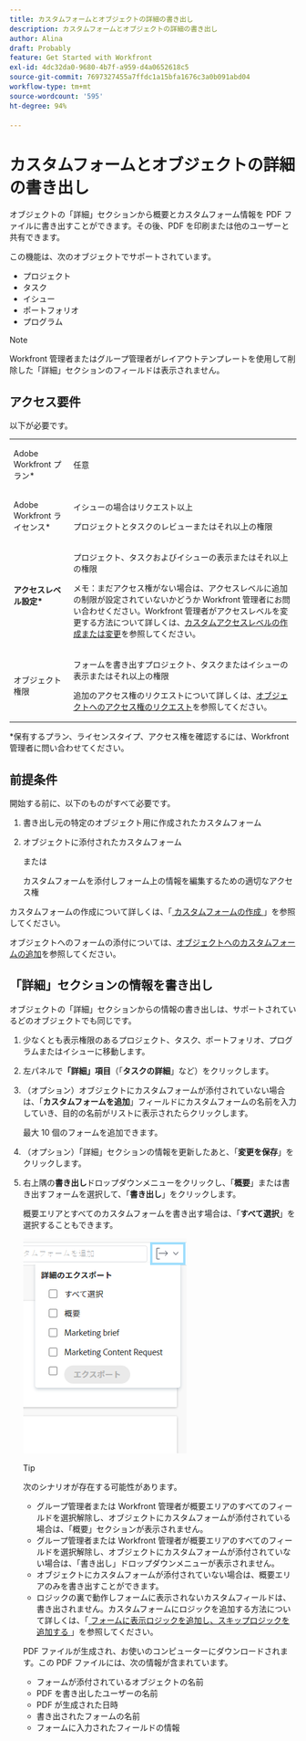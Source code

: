 ```yaml
---
title: カスタムフォームとオブジェクトの詳細の書き出し
description: カスタムフォームとオブジェクトの詳細の書き出し
author: Alina
draft: Probably
feature: Get Started with Workfront
exl-id: 4dc32da0-9680-4b7f-a959-d4a0652618c5
source-git-commit: 7697327455a7ffdc1a15bfa1676c3a0b091abd04
workflow-type: tm+mt
source-wordcount: '595'
ht-degree: 94%

---
```


# カスタムフォームとオブジェクトの詳細の書き出し

オブジェクトの「詳細」セクションから概要とカスタムフォーム情報を PDF ファイルに書き出すことができます。その後、PDF を印刷または他のユーザーと共有できます。

この機能は、次のオブジェクトでサポートされています。

* プロジェクト
* タスク
* イシュー
* ポートフォリオ
* プログラム

<!--
* Billing records</p> <p>After you open a billing record on a project, you can use the Details area to attach a custom form to the record and fill it out. You can also export billing record information from the Details area.</p> </li>
  -->

>[!NOTE]
>
>Workfront 管理者またはグループ管理者がレイアウトテンプレートを使用して削除した「詳細」セクションのフィールドは表示されません。

## アクセス要件

以下が必要です。

<table style="table-layout:auto"> 
 <col> 
 <col> 
 <tbody> 
  <tr> 
   <td role="rowheader"> <p>Adobe Workfront プラン*</p> </td> 
   <td>任意</td> 
  </tr> 
  <tr> 
   <td role="rowheader"> <p>Adobe Workfront ライセンス*</p> </td> 
   <td> <p>イシューの場合はリクエスト以上</p> <p>プロジェクトとタスクのレビューまたはそれ以上の権限</p> </td> 
  </tr> 
  <tr data-mc-conditions=""> 
   <td role="rowheader"><strong>アクセスレベル設定*</strong> </td> 
   <td> <p>プロジェクト、タスクおよびイシューの表示またはそれ以上の権限</p> <p>メモ：まだアクセス権がない場合は、アクセスレベルに追加の制限が設定されていないかどうか Workfront 管理者にお問い合わせください。Workfront 管理者がアクセスレベルを変更する方法について詳しくは、<a href="../../administration-and-setup/add-users/configure-and-grant-access/create-modify-access-levels.md" class="MCXref xref">カスタムアクセスレベルの作成または変更</a>を参照してください。</p> </td> 
  </tr> 
  <tr data-mc-conditions=""> 
   <td role="rowheader"> <p>オブジェクト権限</p> </td> 
   <td> <p>フォームを書き出すプロジェクト、タスクまたはイシューの表示またはそれ以上の権限</p> <p>追加のアクセス権のリクエストについて詳しくは、<a href="../../workfront-basics/grant-and-request-access-to-objects/request-access.md" class="MCXref xref">オブジェクトへのアクセス権のリクエスト</a>を参照してください。</p> </td> 
  </tr> 
 </tbody> 
</table>

&#42;保有するプラン、ライセンスタイプ、アクセス権を確認するには、Workfront 管理者に問い合わせてください。

## 前提条件

開始する前に、以下のものがすべて必要です。

1. 書き出し元の特定のオブジェクト用に作成されたカスタムフォーム
1. オブジェクトに添付されたカスタムフォーム

   または

   カスタムフォームを添付しフォーム上の情報を編集するための適切なアクセス権

カスタムフォームの作成について詳しくは、「[ カスタムフォームの作成 ](/help/quicksilver/administration-and-setup/customize-workfront/create-manage-custom-forms/form-designer/design-a-form/design-a-form.md)」を参照してください。

オブジェクトへのフォームの添付については、[オブジェクトへのカスタムフォームの追加](../../workfront-basics/work-with-custom-forms/add-a-custom-form-to-an-object.md)を参照してください。

## 「詳細」セクションの情報を書き出し

オブジェクトの「詳細」セクションからの情報の書き出しは、サポートされているどのオブジェクトでも同じです。

1. 少なくとも表示権限のあるプロジェクト、タスク、ポートフォリオ、プログラムまたはイシューに移動します。
1. 左パネルで&#x200B;**「詳細」項目**（「**タスクの詳細**」など）をクリックします。
1. （オプション）オブジェクトにカスタムフォームが添付されていない場合は、「**カスタムフォームを追加**」フィールドにカスタムフォームの名前を入力していき、目的の名前がリストに表示されたらクリックします。

   最大 10 個のフォームを追加できます。

1. （オプション）「詳細」セクションの情報を更新したあと、「**変更を保存**」をクリックします。
1. 右上隅の&#x200B;**書き出し**&#x200B;ドロップダウンメニューをクリックし、「**概要**」または書き出すフォームを選択して、「**書き出し**」をクリックします。

   概要エリアとすべてのカスタムフォームを書き出す場合は、「**すべて選択**」を選択することもできます。

   ![](assets/export-custom-form-button-menu.png)

   >[!TIP]
   >
   >次のシナリオが存在する可能性があります。
   >
   >   
   >   
   >   * グループ管理者または Workfront 管理者が概要エリアのすべてのフィールドを選択解除し、オブジェクトにカスタムフォームが添付されている場合は、「概要」セクションが表示されません。
   >   * グループ管理者または Workfront 管理者が概要エリアのすべてのフィールドを選択解除し、オブジェクトにカスタムフォームが添付されていない場合は、「書き出し」ドロップダウンメニューが表示されません。
   >   * オブジェクトにカスタムフォームが添付されていない場合は、概要エリアのみを書き出すことができます。
   >   * ロジックの裏で動作しフォームに表示されないカスタムフィールドは、書き出されません。カスタムフォームにロジックを追加する方法について詳しくは、「[ フォームに表示ロジックを追加し、スキップロジックを追加する ](/help/quicksilver/administration-and-setup/customize-workfront/create-manage-custom-forms/form-designer/design-a-form/display-skip-logic-form-designer.md)」を参照してください。
   >   
   >

   PDF ファイルが生成され、お使いのコンピューターにダウンロードされます。この PDF ファイルには、次の情報が含まれています。

   * フォームが添付されているオブジェクトの名前
   * PDF を書き出したユーザーの名前
   * PDF が生成された日時
   * 書き出されたフォームの名前
   * フォームに入力されたフィールドの情報
